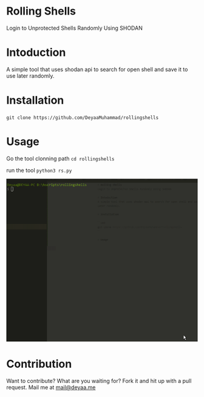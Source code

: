# Rolling Shells
Login to Unprotected Shells Randomly Using SHODAN

# Intoduction
A simple tool that uses shodan api to search for open shell and save it to use later randomly.

# Installation

``
git clone https://github.com/DeyaaMuhammad/rollingshells
``


# Usage

Go the tool clonning path
``
cd rollingshells
``

run the tool
``
python3 rs.py
``

![Usage](https://raw.githubusercontent.com/DeyaaMuhammad/rollingshells/master/MhMTcym55j.gif)

# Contribution
Want to contribute? What are you waiting for? Fork it and hit up with a pull request. Mail me at mail@deyaa.me